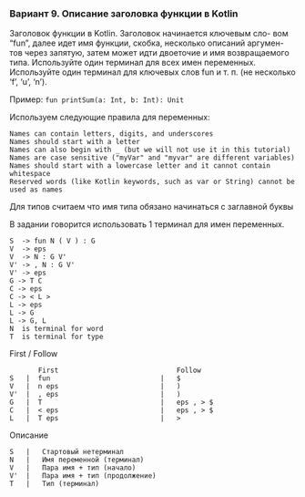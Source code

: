 ### Вариант 9. Описание заголовка функции в Kotlin

Заголовок функции в Kotlin. Заголовок начинается ключевым сло-
вом “fun”, далее идет имя функции, скобка, несколько описаний аргумен-
тов через запятую, затем может идти двоеточие и имя возвращаемого
типа.
Используйте один терминал для всех имен переменных. Используйте
один терминал для ключевых слов fun и т. п. (не несколько ‘f’, ‘u’, ‘n’).

Пример: `fun printSum(a: Int, b: Int): Unit`

Используем следующие правила для переменных:

    Names can contain letters, digits, and underscores
    Names should start with a letter
    Names can also begin with _ (but we will not use it in this tutorial)
    Names are case sensitive ("myVar" and "myvar" are different variables)
    Names should start with a lowercase letter and it cannot contain whitespace
    Reserved words (like Kotlin keywords, such as var or String) cannot be used as names

Для типов считаем что имя типа обязано начинаться с заглавной буквы

В задании говорится использовать 1 терминал для имен переменных.

````
S  -> fun N ( V ) : G
V  -> eps
V  -> N : G V'
V' -> , N : G V'
V' -> eps
G -> T C
C -> eps
C -> < L >
L -> eps
L -> G
L -> G, L
N  is terminal for word
T  is terminal for type
````

First / Follow

````
       First                             Follow
S   |  fun                           |   $
V   |  n eps                         |   )
V'  |  , eps                         |   ) 
G   |  T                             |   eps , > $ 
C   |  < eps                         |   eps , > $
L   |  T eps                         |   > 
````

Описание

````
S   |   Стартовый нетерминал
N   |   Имя переменной (терминал)
V   |   Пара имя + тип (начало)
V'  |   Пара имя + тип (продолжение)
T   |   Тип (терминал)
````


